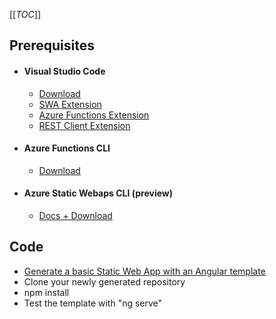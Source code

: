 [[_TOC_]]

## Prerequisites
- #### Visual Studio Code
	- [Download](https://code.visualstudio.com/)
	- [SWA Extension](https://marketplace.visualstudio.com/items?itemName=ms-azuretools.vscode-azurestaticwebapps)
	- [Azure Functions Extension](https://marketplace.visualstudio.com/items?itemName=ms-azuretools.vscode-azurefunctions)
	- [REST Client Extension](https://marketplace.visualstudio.com/items?itemName=humao.rest-client)

- #### Azure Functions CLI
	- [Download](https://www.npmjs.com/package/azure-functions-core-tools)

- #### Azure Static Webaps CLI (preview)
	- [Docs + Download](https://github.com/Azure/static-web-apps-cli)



## Code
- [Generate a basic Static Web App with an Angular template](https://docs.microsoft.com/en-us/azure/static-web-apps/getting-started?tabs=angular)
- Clone your newly generated repository	
- npm install
- Test the template with "ng serve"
